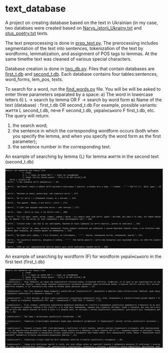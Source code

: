 # text_database
A project on creating database based on the text in Ukrainian (in my case, two databses were created based on [Narys_istorii_Ukrainy.txt](https://github.com/botvyns/text_database/blob/main/Narys_istorii_Ukrainy.txt)
and [stus_poetry.txt](https://github.com/botvyns/text_database/blob/main/stus_poetry.txt) texts. 

The text preprocessing is done in [prep_text.py](https://github.com/botvyns/text_database/blob/main/prep_text.py). The prerocessing includes segmentation of the text into sentences, tokenization of the text by
wordforms, lemmatization, and assignment of POS tags to lemmas. At the same timethe text was cleaned of various special characters.

Database creation is done in [two_db.py](https://github.com/botvyns/text_database/blob/main/two_db.py). Files that contain databases are [first_t.db](https://github.com/botvyns/text_database/blob/main/first_t.db) and
[second_t.db](https://github.com/botvyns/text_database/blob/main/second_t.db). Each database contains four tables:sentences, word_forms, lem_pos, texts.

To search for a word, run the [find_words.py](https://github.com/botvyns/text_database/blob/main/find_words.py) file. 
You will be will be asked to enter three parameters separated by a space:
а) The word in lowercase letters
б) L -> search by lemma OR F -> search by word form
в) Name of the text (database) : first_t.db OR second_t.db
For example, possible variants: життя L second_t.db, пече F
second_t.db, українського F first_t.db, etc.
The query will return:

1) the search word;
2) the sentence in which the corresponding wordform occurs (both when
you specify the lemma, and when you specify the word form as the first
parameter);
3) the sentence number in the corresponding text.

An example of searching by lemma (L) for lemma життя in the second text (second_t.db)

![some text](https://github.com/botvyns/text_database/blob/main/Screenshot%202023-08-24%20at%2020.05.26.png)


An example of searching by wordform (F) for wordform українського in the first text (first_t.db)

![some text](https://github.com/botvyns/text_database/blob/main/Screenshot%202023-08-24%20at%2020.04.47.png)
